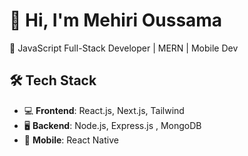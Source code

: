 # 👋 Hi, I'm Mehiri Oussama  
🚀 JavaScript Full-Stack Developer | MERN | Mobile Dev

## 🛠 Tech Stack  
- 💻 **Frontend**: React.js, Next.js, Tailwind  
- 🖥️ **Backend**: Node.js, Express.js , MongoDB
- 📱 **Mobile**: React Native 

